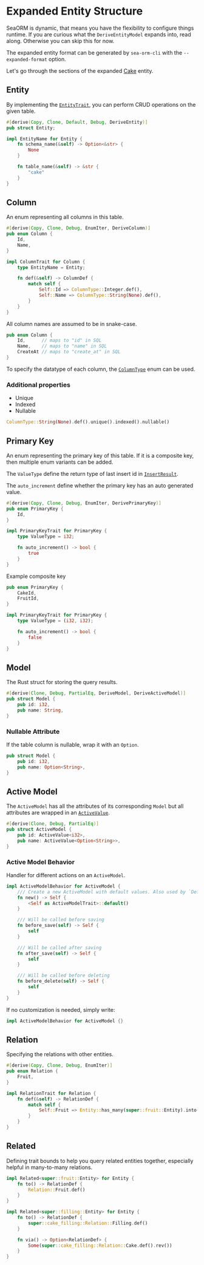 # Expanded Entity Structure

SeaORM is dynamic, that means you have the flexibility to configure things runtime. If you are curious what the `DeriveEntityModel` expands into, read along. Otherwise you can skip this for now.

The expanded entity format can be generated by `sea-orm-cli` with the `--expanded-format` option.

Let's go through the sections of the expanded [Cake](https://github.com/SeaQL/sea-orm/blob/master/src/tests_cfg/cake_expanded.rs) entity.

## Entity

By implementing the [`EntityTrait`](https://docs.rs/sea-orm/0.*/sea_orm/entity/trait.EntityTrait.html), you can perform CRUD operations on the given table.

```rust
#[derive(Copy, Clone, Default, Debug, DeriveEntity)]
pub struct Entity;

impl EntityName for Entity {
    fn schema_name(&self) -> Option<&str> {
        None
    }

    fn table_name(&self) -> &str {
        "cake"
    }
}
```

## Column

An enum representing all columns in this table.

```rust
#[derive(Copy, Clone, Debug, EnumIter, DeriveColumn)]
pub enum Column {
    Id,
    Name,
}

impl ColumnTrait for Column {
    type EntityName = Entity;

    fn def(&self) -> ColumnDef {
        match self {
            Self::Id => ColumnType::Integer.def(),
            Self::Name => ColumnType::String(None).def(),
        }
    }
}
```

All column names are assumed to be in snake-case.

```rust
pub enum Column {
    Id,      // maps to "id" in SQL
    Name,    // maps to "name" in SQL
    CreateAt // maps to "create_at" in SQL
}
```

To specify the datatype of each column, the [`ColumnType`](https://docs.rs/sea-orm/0.*/sea_orm/entity/enum.ColumnType.html) enum can be used.

### Additional properties

- Unique
- Indexed
- Nullable

```rust
ColumnType::String(None).def().unique().indexed().nullable()
```

## Primary Key

An enum representing the primary key of this table. If it is a composite key, then multiple enum variants can be added.

The `ValueType` define the return type of last insert id in [`InsertResult`](https://docs.rs/sea-orm/0.*/sea_orm/struct.InsertResult.html).

The `auto_increment` define whether the primary key has an auto generated value.

```rust
#[derive(Copy, Clone, Debug, EnumIter, DerivePrimaryKey)]
pub enum PrimaryKey {
    Id,
}

impl PrimaryKeyTrait for PrimaryKey {
    type ValueType = i32;

    fn auto_increment() -> bool {
        true
    }
}
```

Example composite key

```rust
pub enum PrimaryKey {
    CakeId,
    FruitId,
}

impl PrimaryKeyTrait for PrimaryKey {
    type ValueType = (i32, i32);

    fn auto_increment() -> bool {
        false
    }
}
```

## Model

The Rust struct for storing the query results.

```rust
#[derive(Clone, Debug, PartialEq, DeriveModel, DeriveActiveModel)]
pub struct Model {
    pub id: i32,
    pub name: String,
}
```

### Nullable Attribute

If the table column is nullable, wrap it with an `Option`.

```rust {3}
pub struct Model {
    pub id: i32,
    pub name: Option<String>,
}
```

## Active Model

The `ActiveModel` has all the attributes of its corresponding `Model` but all attributes are wrapped in an [`ActiveValue`](https://docs.rs/sea-orm/0.*/sea_orm/entity/struct.ActiveValue.html).

```rust
#[derive(Clone, Debug, PartialEq)]
pub struct ActiveModel {
    pub id: ActiveValue<i32>,
    pub name: ActiveValue<Option<String>>,
}
```

### Active Model Behavior

Handler for different actions on an `ActiveModel`.

```rust
impl ActiveModelBehavior for ActiveModel {
    /// Create a new ActiveModel with default values. Also used by `Default::default()`.
    fn new() -> Self {
        <Self as ActiveModelTrait>::default()
    }

    /// Will be called before saving
    fn before_save(self) -> Self {
        self
    }

    /// Will be called after saving
    fn after_save(self) -> Self {
        self
    }

    /// Will be called before deleting
    fn before_delete(self) -> Self {
        self
    }
}
```

If no customization is needed, simply write:

```rust
impl ActiveModelBehavior for ActiveModel {}
```

## Relation

Specifying the relations with other entities.

```rust
#[derive(Copy, Clone, Debug, EnumIter)]
pub enum Relation {
    Fruit,
}

impl RelationTrait for Relation {
    fn def(&self) -> RelationDef {
        match self {
            Self::Fruit => Entity::has_many(super::fruit::Entity).into(),
        }
    }
}
```

## Related

Defining trait bounds to help you query related entities together, especially helpful in many-to-many relations.

```rust
impl Related<super::fruit::Entity> for Entity {
    fn to() -> RelationDef {
        Relation::Fruit.def()
    }
}

impl Related<super::filling::Entity> for Entity {
    fn to() -> RelationDef {
        super::cake_filling::Relation::Filling.def()
    }

    fn via() -> Option<RelationDef> {
        Some(super::cake_filling::Relation::Cake.def().rev())
    }
}
```
